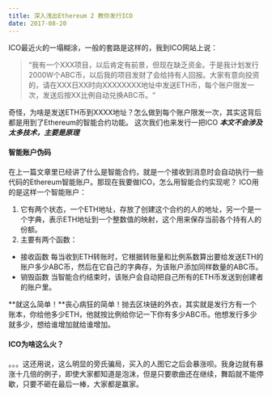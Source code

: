 ```yaml
---
title: 深入浅出Ethereum 2 教你发行ICO
date: 2017-08-20
---
```

ICO最近火的一塌糊涂，一般的套路是这样的，我到ICO网站上说：
>“我有一个XXX项目，以后肯定有前景，但现在缺乏资金。于是我计划发行2000W个ABC币，以后我的项目发财了会给持有人回报。大家有意向投资的，请在XXX日XX时向XXXXXXXX地址中发送ETH币，每个账户限发一次，发送后按XX比例自动兑换ABC币。“

奇怪，为啥是发送ETH币到XXXX地址？怎么做到每个账户限发一次，其实这背后都是用到了Ethereum的智能合约功能。
这次我们也来发行一把ICO
***本文不会涉及太多技术，主要是原理***
#### 智能账户伪码
在上一篇文章里已经讲了什么是智能合约，就是一个接收到消息时会自动执行一些代码的Ethereum智能账户。那现在我要做ICO，怎么用智能合约实现呢？
ICO用的是这样一个智能账户：
1. 它有两个状态，一个ETH地址，存放了创建这个合约的人的地址，另一个是一个字典，表示ETH地址到一个整数值的映射，这个用来保存当前各个持有人的份额。
2. 主要有两个函数：
  * 接收函数
每当收到ETH转账时，它根据转账量和比例系数算出要给发送ETH的账户多少ABC币，然后在它自己的字典存，为该账户添加同样数量的ABC币。
  * 销毁函数
当智能合约结束时，该账户会自动把自己所有的ETH币发送到创建者的账户里。

**就这么简单！**丧心病狂的简单！抛去区块链的外衣，其实就是发行方有一个账本，你给他多少ETH，他就按比例给你记一下你有多少ABC币。他想发行多少就多少，想给谁增加就给谁增加。

#### ICO为啥这么火？
。。。这还用说，这么明显的旁氏骗局，买入的人图它之后会暴涨呗。我身边就有暴涨十几倍的例子，即使大家都知道是泡沫，但是只要歌曲还在继续，舞蹈就不能停歇，只要不砸在最后一棒，大家都是赢家。